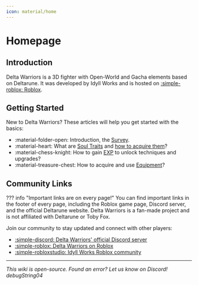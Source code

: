 ```yaml
---
icon: material/home
---
```


# Homepage

## Introduction

Delta Warriors is a 3D fighter with Open-World and Gacha elements based on Deltarune. It was developed by Idyll Works and is hosted on [:simple-roblox: Roblox](https://example.com). <!-- To be replaced, the Roblox page is not out yet. -->

## Getting Started

New to Delta Warriors? These articles will help you get started with the basics:

- :material-folder-open: Introduction, the [Survey](./mechanics/introduction.md).
- :material-heart: What are [Soul Traits](./souls/index.md) and [how to acquire them](./mechanics/fountains.md)?
- :material-chess-knight: How to gain [EXP](./mechanics/exp.md) to unlock techniques and upgrades?
- :material-treasure-chest: How to acquire and use [Equipment](./equipment/index.md)?

## Community Links

??? info "Important links are on every page!"
    You can find important links in the footer of every page, including the Roblox game page, Discord server, and the official Deltarune website. Delta Warriors is a fan-made project and is not affiliated with Deltarune or Toby Fox.

Join our community to stay updated and connect with other players:

- [:simple-discord: Delta Warriors' official Discord server](https://discord.gg/9v5CMsqrAc)
- [:simple-roblox: Delta Warriors on Roblox](https://example.com) <!-- To be replaced, the Roblox page is not out yet. -->
- [:simple-robloxstudio: Idyll Works Roblox community](https://www.roblox.com/communities/7344131/Idyll-Works#!/about)

---

_This wiki is open-source. Found an error? Let us know on Discord!_  
_debugString04_
